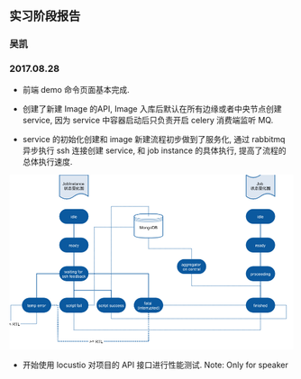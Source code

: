 ## 实习阶段报告
### 吴凯
### 2017.08.28



- 前端 demo 命令页面基本完成.
- 创建了新建 Image 的API, Image 入库后默认在所有边缘或者中央节点创建 service, 因为 service 中容器启动后只负责开启 celery 消费端监听 MQ.



- service 的初始化创建和 image 新建流程初步做到了服务化, 通过 rabbitmq 异步执行 ssh 连接创建 service, 和 job instance 的具体执行, 提高了流程的总体执行速度.


![flow_chart_5](img/flow_chart_7.png)
<!-- .element height="100%" width="100%" -->



- 开始使用 locustio 对项目的 API 接口进行性能测试.
Note: Only for speaker
